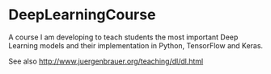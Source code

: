 # DeepLearningCourse
A course I am developing to teach students the most important Deep Learning models and their implementation in Python, TensorFlow and Keras.

See also http://www.juergenbrauer.org/teaching/dl/dl.html
